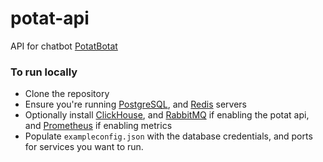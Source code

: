 # potat-api

API for chatbot [PotatBotat](https://potat.app)

### To run locally

- Clone the repository
- Ensure you're running [PostgreSQL](https://www.postgresql.org/download/), and [Redis](https://redis.io/docs/getting-started/installation/) servers
- Optionally install [ClickHouse](https://clickhouse.com/docs/en/quick-start), and [RabbitMQ](https://www.rabbitmq.com/docs/download) if enabling the potat api, and [Prometheus](https://prometheus.io/docs/prometheus/latest/installation/) if enabling metrics
- Populate `exampleconfig.json` with the database credentials, and ports for services you want to run.
